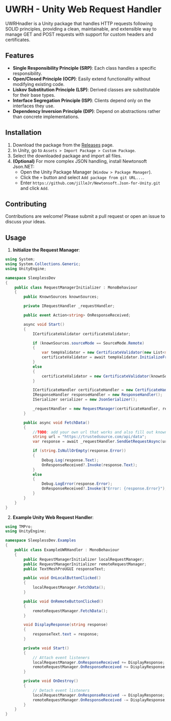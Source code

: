 # UWRH - Unity Web Request Handler
UWRHnadler is a Unity package that handles HTTP requests following SOLID principles, providing a clean, maintainable, and extensible way to manage GET and POST requests with support for custom headers and certificates.
## Features

- **Single Responsibility Principle (SRP)**: Each class handles a specific responsibility.
- **Open/Closed Principle (OCP)**: Easily extend functionality without modifying existing code.
- **Liskov Substitution Principle (LSP)**: Derived classes are substitutable for their base types.
- **Interface Segregation Principle (ISP)**: Clients depend only on the interfaces they use.
- **Dependency Inversion Principle (DIP)**: Depend on abstractions rather than concrete implementations.

## Installation

1. Download the package from the [Releases](https://github.com/Sadeqsoli/UWRHnadler/releases) page.
2. In Unity, go to `Assets > Import Package > Custom Package`.
3. Select the downloaded package and import all files.
4. **(Optional)** For more complex JSON handling, install Newtonsoft Json.NET:
    - Open the Unity Package Manager (`Window > Package Manager`).
    - Click the `+` button and select `Add package from git URL...`.
    - Enter `https://github.com/jilleJr/Newtonsoft.Json-for-Unity.git` and click `Add`.

## Contributing
Contributions are welcome! Please submit a pull request or open an issue to discuss your ideas.

## Usage

1. **Initialize the Request Manager**:

```csharp
using System;
using System.Collections.Generic;
using UnityEngine;

namespace SleeplessDev
{
	public class RequestManagerInitializer : MonoBehaviour
	{
		public KnownSources knownSources;

		private IRequestHandler _requestHandler;

		public event Action<string> OnResponseReceived;

		async void Start()
		{
			ICertificateValidator certificateValidator;

			if (knownSources.sourceMode == SourceMode.Remote)
			{
				var tempValidator = new CertificateValidator(new List<string>()); // Initialize with an empty list
				certificateValidator = await tempValidator.InitializeFromRemote(knownSources.targetUrl);
			}
			else
			{
				certificateValidator = new CertificateValidator(knownSources.sources);
			}

			ICertificateHandler certificateHandler = new CertificateHandler(certificateValidator);
			IResponseHandler responseHandler = new ResponseHandler();
			ISerializer serializer = new JsonSerializer();

			_requestHandler = new RequestManager(certificateHandler, responseHandler, serializer);
		}

		public async void FetchData()
		{
			//TODO: add your own url that works and also fill out known sources to accept all certificates https://api.example.com/data
			string url = "https://trustedsource.com/api/data";
			var response = await _requestHandler.SendGetRequestAsync(url, Header.None);

			if (string.IsNullOrEmpty(response.Error))
			{
				Debug.Log(response.Text);
				OnResponseReceived?.Invoke(response.Text);
			}
			else
			{
				Debug.LogError(response.Error);
				OnResponseReceived?.Invoke($"Error: {response.Error}");
			}
		}
	}
}

```

2. **Example Unity Web Request Handler**:

```csharp
using TMPro;
using UnityEngine;

namespace SleeplessDev.Examples
{
	public class ExampleUWRHandler : MonoBehaviour
	{
		public RequestManagerInitializer localRequestManager;
		public RequestManagerInitializer remoteRequestManager;
		public TextMeshProUGUI responseText;

		public void OnLocalButtonClicked()
		{
			localRequestManager.FetchData();
		}

		public void OnRemoteButtonClicked()
		{
			remoteRequestManager.FetchData();
		}

		void DisplayResponse(string response)
		{
			responseText.text = response;
		}

		private void Start()
		{
			// Attach event listeners
			localRequestManager.OnResponseReceived += DisplayResponse;
			remoteRequestManager.OnResponseReceived += DisplayResponse;
		}

		private void OnDestroy()
		{
			// Detach event listeners
			localRequestManager.OnResponseReceived -= DisplayResponse;
			remoteRequestManager.OnResponseReceived -= DisplayResponse;
		}
	}
}